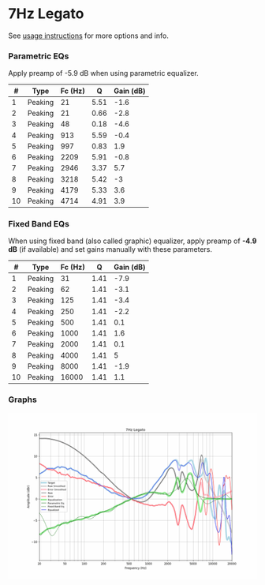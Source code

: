 # 7Hz Legato
See [usage instructions](https://github.com/jaakkopasanen/AutoEq#usage) for more options and info.

### Parametric EQs
Apply preamp of -5.9 dB when using parametric equalizer.

|   # | Type    |   Fc (Hz) |    Q |   Gain (dB) |
|-----|---------|-----------|------|-------------|
|   1 | Peaking |        21 | 5.51 |        -1.6 |
|   2 | Peaking |        21 | 0.66 |        -2.8 |
|   3 | Peaking |        48 | 0.18 |        -4.6 |
|   4 | Peaking |       913 | 5.59 |        -0.4 |
|   5 | Peaking |       997 | 0.83 |         1.9 |
|   6 | Peaking |      2209 | 5.91 |        -0.8 |
|   7 | Peaking |      2946 | 3.37 |         5.7 |
|   8 | Peaking |      3218 | 5.42 |        -3   |
|   9 | Peaking |      4179 | 5.33 |         3.6 |
|  10 | Peaking |      4714 | 4.91 |         3.9 |

### Fixed Band EQs
When using fixed band (also called graphic) equalizer, apply preamp of **-4.9 dB** (if available) and set gains manually with these parameters.

|   # | Type    |   Fc (Hz) |    Q |   Gain (dB) |
|-----|---------|-----------|------|-------------|
|   1 | Peaking |        31 | 1.41 |        -7.9 |
|   2 | Peaking |        62 | 1.41 |        -3.1 |
|   3 | Peaking |       125 | 1.41 |        -3.4 |
|   4 | Peaking |       250 | 1.41 |        -2.2 |
|   5 | Peaking |       500 | 1.41 |         0.1 |
|   6 | Peaking |      1000 | 1.41 |         1.6 |
|   7 | Peaking |      2000 | 1.41 |         0.1 |
|   8 | Peaking |      4000 | 1.41 |         5   |
|   9 | Peaking |      8000 | 1.41 |        -1.9 |
|  10 | Peaking |     16000 | 1.41 |         1.1 |

### Graphs
![](./7Hz%20Legato.png)
